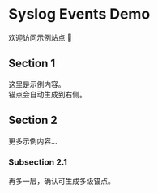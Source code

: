 # Syslog Events Demo

欢迎访问示例站点 🚀

## Section 1

这里是示例内容。  
锚点会自动生成到右侧。

## Section 2

更多示例内容...

### Subsection 2.1

再多一层，确认可生成多级锚点。
